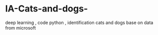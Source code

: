 # IA-Cats-and-dogs-
deep learning , code python , identification cats and dogs base on data from microsoft 
